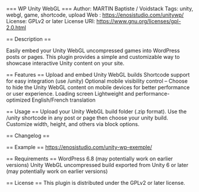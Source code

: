 === WP Unity WebGL ===
Author: MARTIN Baptiste / Voidstack 
Tags: unity, webgl, game, shortcode, upload
Web : https://enosistudio.com/unitywp/
License: GPLv2 or later
License URI: https://www.gnu.org/licenses/gpl-2.0.html

== Description ==

Easily embed your Unity WebGL uncompressed games into WordPress posts or pages. 
This plugin provides a simple and customizable way to showcase interactive Unity content on your site.

== Features ==
Upload and embed Unity WebGL builds
Shortcode support for easy integration (use /unity)
Optional mobile visibility control – Choose to hide the Unity WebGL content on mobile devices for better performance or user experience.
Loading screen
Lightweight and performance-optimized
English/French translation

== Usage ==
Upload your Unity WebGL build folder (.zip format).
Use the /unity shortcode in any post or page then choose your unity build.
Customize width, height, and others via block options.

== Changelog ==

== Example ==
https://enosistudio.com/unity-wp-exemple/

== Requirements ==
WordPress 6.8 (may potentially work on earlier versions)
Unity WebGL uncompressed build exported from Unity 6 or later (may potentially work on earlier versions)

== License ==
This plugin is distributed under the GPLv2 or later license.
